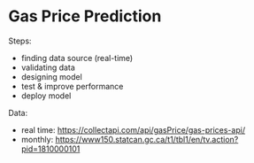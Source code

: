 # Gas Price Prediction

Steps:
- finding data source (real-time)
- validating data
- designing model
- test & improve performance
- deploy model

Data:
- real time: https://collectapi.com/api/gasPrice/gas-prices-api/
- monthly: https://www150.statcan.gc.ca/t1/tbl1/en/tv.action?pid=1810000101